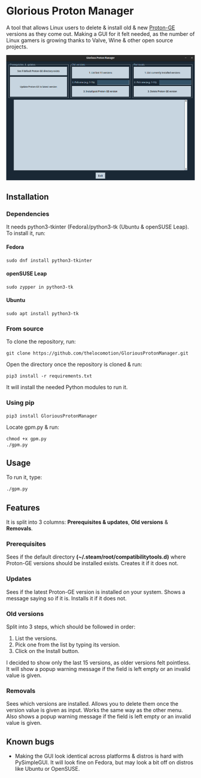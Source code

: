 # Glorious Proton Manager
A tool that allows Linux users to delete & install old & new [Proton-GE](https://github.com/GloriousEggroll/proton-ge-custom) versions as they come out. Making a GUI for it felt needed, as the number of Linux gamers is growing thanks to Valve, Wine & other open source projects.

![GPM screenshot](.github/images/gpm.png)
## Installation
### Dependencies
It needs python3-tkinter (Fedora)/python3-tk (Ubuntu & openSUSE Leap). To install it, run:
#### Fedora
```
sudo dnf install python3-tkinter
```
#### openSUSE Leap
```
sudo zypper in python3-tk
```
#### Ubuntu
```
sudo apt install python3-tk
```
### From source
To clone the repository, run:
```
git clone https://github.com/thelocomotion/GloriousProtonManager.git
```
Open the directory once the repository is cloned & run:
```
pip3 install -r requirements.txt
```
It will install the needed Python modules to run it.
### Using pip
```
pip3 install GloriousProtonManager
```
Locate gpm.py & run:
```
chmod +x gpm.py
./gpm.py
```
## Usage
To run it, type:
```bash
./gpm.py
```
## Features
It is split into 3 columns: **Prerequisites & updates**, **Old versions** & **Removals**.
### Prerequisites
Sees if the default directory **(~/.steam/root/compatibilitytools.d)** where Proton-GE versions should be installed exists. Creates it if it does not.
### Updates
Sees if the latest Proton-GE version is installed on your system. Shows a message saying so if it is. Installs it if it does not.
### Old versions
Split into 3 steps, which should be followed in order:
1. List the versions.
2. Pick one from the list by typing its version.
3. Click on the Install button.

I decided to show only the last 15 versions, as older versions felt pointless. It will show a popup warning message if the field is left empty or an invalid value is given.
### Removals
Sees which versions are installed. Allows you to delete them once the version value is given as input. Works the same way as the other menu. Also shows a popup warning message if the field is left empty or an invalid value is given.
## Known bugs
- Making the GUI look identical across platforms & distros is hard with PySimpleGUI. It will look fine on Fedora, but may look a bit off on distros like Ubuntu or OpenSUSE.
